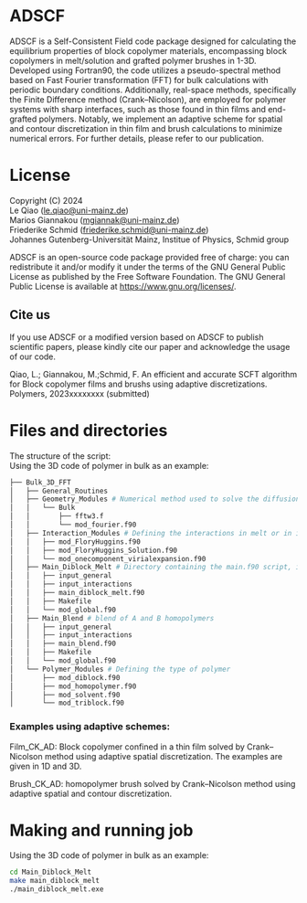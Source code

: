 # ADSCF
ADSCF is a Self-Consistent Field code package designed for calculating the equilibrium properties of block copolymer materials, encompassing block copolymers in melt/solution and grafted polymer brushes in 1-3D. Developed using Fortran90, the code utilizes a pseudo-spectral method based on Fast Fourier transformation (FFT) for bulk calculations with periodic boundary conditions. Additionally, real-space methods, specifically the Finite Difference method (Crank–Nicolson), are employed for polymer systems with sharp interfaces, such as those found in thin films and end-grafted polymers. Notably, we implement an adaptive scheme for spatial and contour discretization in thin film and brush calculations to minimize numerical errors. For further details, please refer to our publication.

# License 

Copyright (C) 2024  
Le Qiao (<le.qiao@uni-mainz.de>)  
Marios Giannakou (<mgiannak@uni-mainz.de>)  
Friederike Schmid (<friederike.schmid@uni-mainz.de>)  
Johannes Gutenberg-Universität Mainz, Institue of Physics, Schmid group  

ADSCF is an open-source code package provided free of charge: you can redistribute it and/or modify it under the terms of the GNU General Public License as published by the Free Software Foundation. The GNU General Public License is available at <https://www.gnu.org/licenses/>.

## Cite us 
If you use ADSCF or a modified version based on ADSCF to publish scientific papers, please kindly cite our paper and acknowledge the usage of our code.  

Qiao, L.; Giannakou, M.;Schmid, F. An efficient and accurate SCFT algorithm for Block copolymer
films and brushs using adaptive discretizations. Polymers, 2023xxxxxxxx (submitted)



# Files and directories
The structure of the script:\
Using the 3D code of polymer in bulk as an example:
```bash
├── Bulk_3D_FFT
│   ├── General_Routines
│   ├── Geometry_Modules # Numerical method used to solve the diffusion equation, in this emaple FFT is used. 
│   │   └── Bulk
│   │       ├── fftw3.f
│   │       └── mod_fourier.f90
│   ├── Interaction_Modules # Defining the interactions in melt or in implicit/explicit solvent.
│   │   ├── mod_FloryHuggins.f90
│   │   ├── mod_FloryHuggins_Solution.f90
│   │   └── mod_onecomponent_virialexpansion.f90
│   ├── Main_Diblock_Melt # Directory containing the main.f90 script, input parmeters and Makefiles
│   │   ├── input_general
│   │   ├── input_interactions
│   │   ├── main_diblock_melt.f90
│   │   ├── Makefile
│   │   └── mod_global.f90
│   ├── Main_Blend # blend of A and B homopolymers
│   │   ├── input_general
│   │   ├── input_interactions
│   │   ├── main_blend.f90
│   │   ├── Makefile
│   │   └── mod_global.f90
│   └── Polymer_Modules # Defining the type of polymer
│       ├── mod_diblock.f90
│       ├── mod_homopolymer.f90
│       ├── mod_solvent.f90
│       └── mod_triblock.f90
```
### Examples using adaptive schemes:
Film_CK_AD: Block copolymer confined in a thin film solved by Crank–Nicolson method using adaptive spatial discretization. The examples are given in 1D and 3D. 

Brush_CK_AD: homopolymer brush solved by Crank–Nicolson method using adaptive spatial and contour discretization.   

# Making and running job
Using the 3D code of polymer in bulk as an example: 
```bash
cd Main_Diblock_Melt
make main_diblock_melt  
./main_diblock_melt.exe  
```
